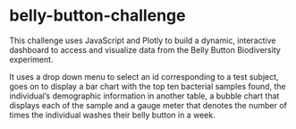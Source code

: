 # belly-button-challenge


This challenge uses JavaScript and Plotly to build a dynamic, interactive dashboard to access and visualize data from the Belly Button Biodiversity experiment.

It uses a drop down menu to select an id corresponding to a test subject, goes on to display a bar chart with the top ten bacterial samples found, the individual’s demographic information in another table, a bubble chart that displays each of the sample and a gauge meter that denotes the number of times the individual washes their belly button in a week.
